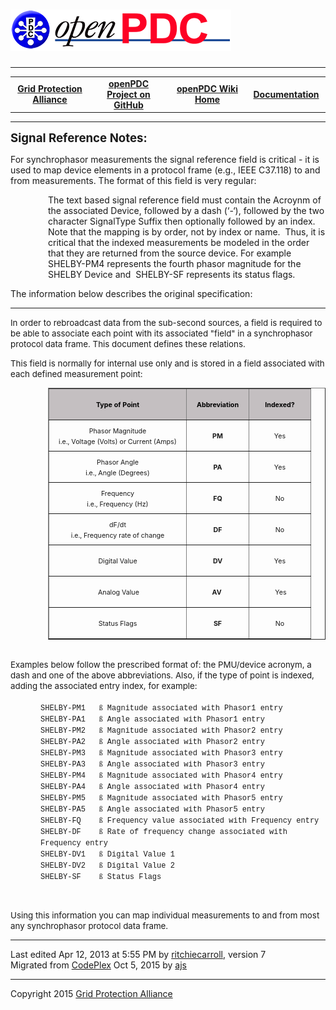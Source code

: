 <HTML>
<html lang="en" xmlns="http://www.w3.org/1999/xhtml">
<head>
<meta charset="utf-8" />
</head>
<body>
<!--HtmlToGmd.Body-->
<h1><a href="https://github.com/GridProtectionAlliance/openPDC/tree/master/Source/Documentation/wiki/openPDC_Home.md"><img src="https://github.com/GridProtectionAlliance/openPDC/blob/master/Source/Documentation/wiki/openPDC_Logo.png" alt="The Open Source Phasor Data Concentrator" /></a></h1>
<hr />
<div id="NavigationMenu">
<table style="width: 100%; border-collapse: collapse; border: 0px solid gray;">
<tr>
<td style="width: 25%; text-align:center;"><b><a href="http://www.gridprotectionalliance.org">Grid Protection Alliance</a></b></td>
<td style="width: 25%; text-align:center;"><b><a href="https://github.com/GridProtectionAlliance/openPDC">openPDC Project on GitHub</a></b></td>
<td style="width: 25%; text-align:center;"><b><a href="https://github.com/GridProtectionAlliance/openPDC/tree/master/Source/Documentation/wiki/openPDC_Home.md">openPDC Wiki Home</a></b></td>
<td style="width: 25%; text-align:center;"><b><a href="https://github.com/GridProtectionAlliance/openPDC/tree/master/Source/Documentation/wiki/openPDC_Documentation_Home.md">Documentation</a></b></td>
</tr>
</table>
</div>
<hr />
<!--/HtmlToGmd.Body-->
<div class="WikiContent">
<div class="wikidoc">
<p><strong><span style="font-size:14pt">Signal Reference Notes:</span></strong></p>
<p>For synchrophasor measurements the signal reference field is critical - it is used to map device elements in a protocol frame (e.g., IEEE C37.118) to and from measurements. The format of this field is very regular:&nbsp;</p>
<p style="padding-left:60px">The text based signal reference field must contain the Acroynm of the associated Device, followed by a dash (&lsquo;-&lsquo;), followed by the two character SignalType Suffix then optionally followed by an index. Note that the mapping
 is by order, not by index or name.&nbsp; Thus, it is critical that the indexed measurements be modeled in the order that they are returned from the source device. For example SHELBY-PM4 represents the fourth phasor magnitude for the SHELBY Device and&nbsp;
 SHELBY-SF represents its status flags.</p>
<p>The information below describes the original specification:</p>
<hr>
<p><span style="font-size:10pt">In order to rebroadcast data from the sub-second sources, a field is required to be able to associate each point with its associated &quot;field&quot; in a synchrophasor protocol data frame. This document defines these relations.</span></p>
<p><span style="font-size:10pt">This field is normally for internal use only and is stored in a field associated with each defined measurement point:</span></p>
<div style="padding-left:60px">
<table border="1" cellspacing="0" cellpadding="0">
<tbody>
<tr align="center" valign="middle" style="background-color:#c4bfc1; height:50px">
<td width="205"><span style="color:#000000"><strong><span style="font-size:8pt">Type of Point</span></strong></span></td>
<td width="85"><span style="color:#000000"><strong><span style="font-size:8pt">Abbreviation</span></strong></span></td>
<td width="84"><span style="color:#000000"><strong><span style="font-size:8pt">Indexed?</span></strong></span></td>
</tr>
<tr align="center" valign="middle" style="height:50px">
<td width="205"><span style="font-size:8pt">Phasor Magnitude<br>
i.e., Voltage (Volts) or Current (Amps)</span></td>
<td width="85"><strong><span style="font-size:8pt">PM</span></strong></td>
<td width="84"><span style="font-size:8pt">Yes</span></td>
</tr>
<tr align="center" valign="middle" style="height:50px">
<td width="205"><span style="font-size:8pt">Phasor Angle<br>
i.e., Angle (Degrees)</span></td>
<td width="85"><strong><span style="font-size:8pt">PA</span></strong></td>
<td width="84"><span style="font-size:8pt">Yes</span></td>
</tr>
<tr align="center" valign="middle" style="height:50px">
<td width="205"><span style="font-size:8pt">Frequency<br>
i.e., Frequency (Hz)</span></td>
<td width="85"><strong><span style="font-size:8pt">FQ</span></strong></td>
<td width="84"><span style="font-size:8pt">No</span></td>
</tr>
<tr align="center" valign="middle" style="height:50px">
<td width="205"><span style="font-size:8pt">dF/dt<br>
i.e., Frequency rate of change</span></td>
<td width="85"><strong><span style="font-size:8pt">DF</span></strong></td>
<td width="84"><span style="font-size:8pt">No</span></td>
</tr>
<tr align="center" valign="middle" style="height:50px">
<td width="205"><span style="font-size:8pt">Digital Value</span></td>
<td width="85"><strong><span style="font-size:8pt">DV</span> </strong></td>
<td width="84"><span style="font-size:8pt">Yes</span></td>
</tr>
<tr align="center" valign="middle" style="height:50px">
<td width="205"><span style="font-size:8pt">&nbsp;</span><span style="font-size:8pt">Analog Value</span></td>
<td width="85"><strong><span style="font-size:8pt">AV&nbsp;</span></strong></td>
<td width="84"><span style="font-size:8pt">&nbsp;Yes</span></td>
</tr>
<tr align="center" valign="middle" style="height:50px">
<td width="205"><span style="font-size:8pt">Status Flags</span></td>
<td width="85"><strong><span style="font-size:8pt">SF</span></strong></td>
<td width="84"><span style="font-size:8pt">No</span></td>
</tr>
</tbody>
</table>
</div>
<div><span style="font-size:10pt">&nbsp;</span></div>
<div><span style="font-size:10pt">Examples below follow the prescribed format of: the PMU/device acronym, a dash and one of the above abbreviations. Also, if the type of point is indexed, adding the associated entry index, for example:</span></div>
<div><span style="font-size:10pt">&nbsp;</span></div>
<p style="margin-top:0in; margin-right:0in; margin-bottom:.0001pt; margin-left:.5in; line-height:normal; page-break-after:avoid">
<span style="font-size:9.0pt; font-family:&quot;Courier New&quot;">SHELBY-PM1&nbsp;&nbsp; </span>
<span style="font-size:9.0pt; font-family:Wingdings">&szlig;</span><span style="font-size:9.0pt; font-family:&quot;Courier New&quot;"> Magnitude associated with Phasor1 entry</span></p>
<p style="margin-top:0in; margin-right:0in; margin-bottom:.0001pt; margin-left:.5in; line-height:normal; page-break-after:avoid">
<span style="font-size:9.0pt; font-family:&quot;Courier New&quot;">SHELBY-PA1&nbsp;&nbsp; </span>
<span style="font-size:9.0pt; font-family:Wingdings">&szlig;</span><span style="font-size:9.0pt; font-family:&quot;Courier New&quot;"> Angle associated with Phasor1 entry</span></p>
<p style="margin-top:0in; margin-right:0in; margin-bottom:.0001pt; margin-left:.5in; line-height:normal; page-break-after:avoid">
<span style="font-size:9.0pt; font-family:&quot;Courier New&quot;">SHELBY-PM2&nbsp;&nbsp; </span>
<span style="font-size:9.0pt; font-family:Wingdings">&szlig;</span><span style="font-size:9.0pt; font-family:&quot;Courier New&quot;"> Magnitude associated with Phasor2 entry</span></p>
<p style="margin-top:0in; margin-right:0in; margin-bottom:.0001pt; margin-left:.5in; line-height:normal; page-break-after:avoid">
<span style="font-size:9.0pt; font-family:&quot;Courier New&quot;">SHELBY-PA2&nbsp;&nbsp; </span>
<span style="font-size:9.0pt; font-family:Wingdings">&szlig;</span><span style="font-size:9.0pt; font-family:&quot;Courier New&quot;"> Angle associated with Phasor2 entry</span></p>
<p style="margin-top:0in; margin-right:0in; margin-bottom:.0001pt; margin-left:.5in; line-height:normal; page-break-after:avoid">
<span style="font-size:9.0pt; font-family:&quot;Courier New&quot;">SHELBY-PM3&nbsp;&nbsp; </span>
<span style="font-size:9.0pt; font-family:Wingdings">&szlig;</span><span style="font-size:9.0pt; font-family:&quot;Courier New&quot;"> Magnitude associated with Phasor3 entry</span></p>
<p style="margin-top:0in; margin-right:0in; margin-bottom:.0001pt; margin-left:.5in; line-height:normal; page-break-after:avoid">
<span style="font-size:9.0pt; font-family:&quot;Courier New&quot;">SHELBY-PA3&nbsp;&nbsp; </span>
<span style="font-size:9.0pt; font-family:Wingdings">&szlig;</span><span style="font-size:9.0pt; font-family:&quot;Courier New&quot;"> Angle associated with Phasor3 entry</span></p>
<p style="margin-top:0in; margin-right:0in; margin-bottom:.0001pt; margin-left:.5in; line-height:normal; page-break-after:avoid">
<span style="font-size:9.0pt; font-family:&quot;Courier New&quot;">SHELBY-PM4&nbsp;&nbsp; </span>
<span style="font-size:9.0pt; font-family:Wingdings">&szlig;</span><span style="font-size:9.0pt; font-family:&quot;Courier New&quot;"> Magnitude associated with Phasor4 entry</span></p>
<p style="margin-top:0in; margin-right:0in; margin-bottom:.0001pt; margin-left:.5in; line-height:normal; page-break-after:avoid">
<span style="font-size:9.0pt; font-family:&quot;Courier New&quot;">SHELBY-PA4&nbsp;&nbsp; </span>
<span style="font-size:9.0pt; font-family:Wingdings">&szlig;</span><span style="font-size:9.0pt; font-family:&quot;Courier New&quot;"> Angle associated with Phasor4 entry</span></p>
<p style="margin-top:0in; margin-right:0in; margin-bottom:.0001pt; margin-left:.5in; line-height:normal; page-break-after:avoid">
<span style="font-size:9.0pt; font-family:&quot;Courier New&quot;">SHELBY-PM5&nbsp;&nbsp; </span>
<span style="font-size:9.0pt; font-family:Wingdings">&szlig;</span><span style="font-size:9.0pt; font-family:&quot;Courier New&quot;"> Magnitude associated with Phasor5 entry</span></p>
<p style="margin-top:0in; margin-right:0in; margin-bottom:.0001pt; margin-left:.5in; line-height:normal; page-break-after:avoid">
<span style="font-size:9.0pt; font-family:&quot;Courier New&quot;">SHELBY-PA5&nbsp;&nbsp; </span>
<span style="font-size:9.0pt; font-family:Wingdings">&szlig;</span><span style="font-size:9.0pt; font-family:&quot;Courier New&quot;"> Angle associated with Phasor5 entry</span></p>
<p style="margin-top:0in; margin-right:0in; margin-bottom:.0001pt; margin-left:.5in; line-height:normal; page-break-after:avoid">
<span style="font-size:9.0pt; font-family:&quot;Courier New&quot;">SHELBY-FQ&nbsp;&nbsp;&nbsp;
</span><span style="font-size:9.0pt; font-family:Wingdings">&szlig;</span><span style="font-size:9.0pt; font-family:&quot;Courier New&quot;"> Frequency value associated with Frequency entry</span></p>
<p style="margin-top:0in; margin-right:0in; margin-bottom:.0001pt; margin-left:.5in; line-height:normal; page-break-after:avoid">
<span style="font-size:9.0pt; font-family:&quot;Courier New&quot;">SHELBY-DF&nbsp;&nbsp;&nbsp;
</span><span style="font-size:9.0pt; font-family:Wingdings">&szlig;</span><span style="font-size:9.0pt; font-family:&quot;Courier New&quot;"> Rate of frequency change associated with Frequency entry</span></p>
<p style="margin-top:0in; margin-right:0in; margin-bottom:.0001pt; margin-left:.5in; line-height:normal; page-break-after:avoid">
<span style="font-size:9.0pt; font-family:&quot;Courier New&quot;">SHELBY-DV1&nbsp;&nbsp; </span>
<span style="font-size:9.0pt; font-family:Wingdings">&szlig;</span><span style="font-size:9.0pt; font-family:&quot;Courier New&quot;"> Digital Value 1</span></p>
<p style="margin-top:0in; margin-right:0in; margin-bottom:.0001pt; margin-left:.5in; line-height:normal; page-break-after:avoid">
<span style="font-size:9.0pt; font-family:&quot;Courier New&quot;">SHELBY-DV2&nbsp;&nbsp; </span>
<span style="font-size:9.0pt; font-family:Wingdings">&szlig;</span><span style="font-size:9.0pt; font-family:&quot;Courier New&quot;"> Digital Value 2</span></p>
<p style="margin-top:0in; margin-right:0in; margin-bottom:.0001pt; margin-left:.5in; line-height:normal; page-break-after:avoid">
<span style="font-size:9.0pt; font-family:&quot;Courier New&quot;">SHELBY-SF&nbsp;&nbsp;&nbsp;
</span><span style="font-size:9.0pt; font-family:Wingdings">&szlig;</span><span style="font-size:9.0pt; font-family:&quot;Courier New&quot;"> Status Flags</span></p>
<p><span style="font-size:10pt">&nbsp;</span></p>
<p><span style="font-size:10pt">Using this information you can map individual measurements to and from most any synchrophasor protocol data frame.</span></p>
</div>
</div>
<div id="footer">
<hr />
Last edited <span class="smartDate" title="4/12/2013 5:55:03 PM" LocalTimeTicks="1365814503">Apr 12, 2013 at 5:55 PM</span> by <a id="wikiEditByLink" href="https://github.com/ritchiecarroll">ritchiecarroll</a>, version 7<br />
Migrated from <a href="http://openpdc.codeplex.com/wikipage?title=About%20the%20Signal%20Reference">CodePlex</a> Oct 5, 2015 by <a href="https://github.com/ajstadlin">ajs</a>
</div>
<!--HtmlToGmd.Foot-->
<div id="copyright">
<hr />
Copyright 2015 <a href="http://www.gridprotectionalliance.org">Grid Protection Alliance</a>
</div>
<!--/HtmlToGmd.Foot-->
</body>
</html>
</HTML>
